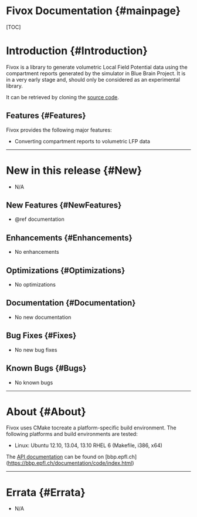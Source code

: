 Fivox Documentation {#mainpage}
============

[TOC]

# Introduction {#Introduction}

Fivox is a library to generate volumetric Local Field Potential data using the compartment
reports generated by the simulator in Blue Brain Project. It is in a very early stage and,
should only be considered as an experimental library.

It can be retrieved by cloning
the [source code](ssh://bbpcode.epfl.ch/viz/Fivox).

## Features {#Features}

Fivox provides the following major features:

* Converting compartment reports to volumetric LFP data

- - -

# New in this release {#New}

* N/A

## New Features {#NewFeatures}

* @ref documentation

## Enhancements {#Enhancements}

* No enhancements

## Optimizations {#Optimizations}

* No optimizations

## Documentation {#Documentation}

* No new documentation

## Bug Fixes {#Fixes}

* No new bug fixes

## Known Bugs {#Bugs}

* No known bugs

- - -

# About {#About}

Fivox uses CMake tocreate a platform-specific build environment. The following platforms
and build environments are tested:

* Linux: Ubuntu 12.10, 13.04, 13.10 RHEL 6 (Makefile, i386, x64)

The [API documentation](https://bbp.epfl.ch/documentation/code/Fivox-0.1/index.html)
can be found on [bbp.epfl.ch] (https://bbp.epfl.ch/documentation/code/index.html)

- - -

# Errata {#Errata}

* N/A
